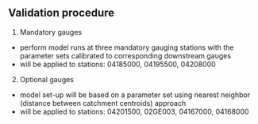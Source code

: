 ## Validation procedure

1. Mandatory gauges
- perform model runs at three mandatory gauging stations with the
parameter sets calibrated to corresponding downstream gauges
- will be applied to stations: 04185000, 04195500, 04208000

2. Optional gauges
- model set-up will be based on a parameter set using nearest neighbor
  (distance between catchment centroids) approach
- will be applied to stations: 04201500, 02GE003, 04167000, 04168000
